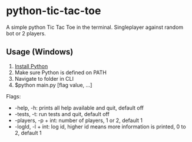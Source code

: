 # python-tic-tac-toe

A simple python Tic Tac Toe in the terminal.
Singleplayer against random bot or 2 players.

## Usage (Windows)
1. [Install Python](https://www.python.org/downloads/)
2. Make sure Python is defined on PATH
3. Navigate to folder in CLI
4. $python main.py [flag value, ...]

Flags:
- -help, -h: prints all help available and quit, default off
- -tests, -t: run tests and quit, default off
- -players, -p + int: number of players, 1 or 2, default 1
- -logId, -l + int: log id, higher id means more information is printed, 0 to 2, default 1